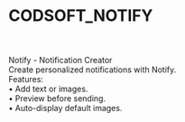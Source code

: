 # CODSOFT_NOTIFY
<br><br>
Notify - Notification Creator
<br>
Create personalized notifications with Notify.<br>
Features:
<br>	•	Add text or images.
<br>	•	Preview before sending.
<br>	•	Auto-display default images.
